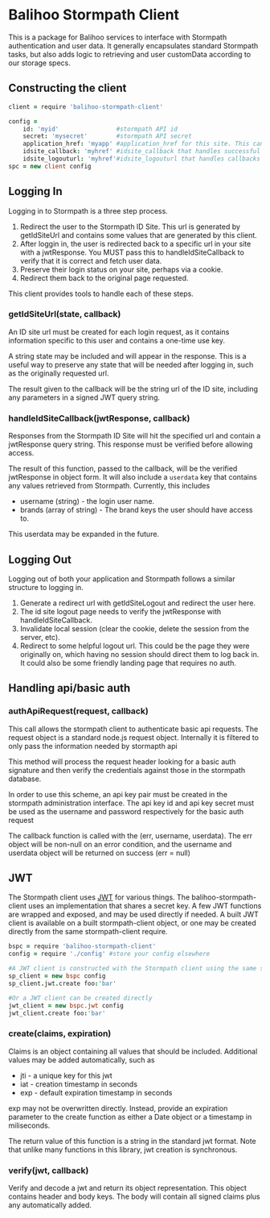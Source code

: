 # Balihoo Stormpath Client

This is a package for Balihoo services to interface with Stormpath authentication and user data.  It generally encapsulates standard Stormpath tasks, but also adds logic to retrieving and user customData according to our storage specs.


## Constructing the client

```coffeescript
client = require 'balihoo-stormpath-client'

config =
	id: 'myid'                #stormpath API id
	secret: 'mysecret'        #stormpath API secret
	application_href: 'myapp' #application_href for this site. This can be found in the Stormpath site.
	idsite_callback: 'myhref' #idsite_callback that handles successful login results. Must be set in Stormpath config too.
	idsite_logouturl: 'myhref'#idsite_logouturl that handles callbacks from logging out of Stormpath. Should remove local session too.
spc = new client config
```

## Logging In
Logging in to Stormpath is a three step process.

1. Redirect the user to the Stormpath ID Site.  This url is generated by getIdSiteUrl and contains some values that are generated by this client.
1. After loggin in, the user is redirected back to a specific url in your site with a jwtResponse. You MUST pass this to handleIdSiteCallback to verify that it is correct and fetch user data.
1. Preserve their login status on your site, perhaps via a cookie.
1. Redirect them back to the original page requested.
  
This client provides tools to handle each of these steps.

### getIdSiteUrl(state, callback)
An ID site url must be created for each login request, as it contains information specific to this user and contains a one-time use key.
  
A string state may be included and will appear in the response.  This is a useful way to preserve any state that will be needed after logging in, such as the originally requested url.

The result given to the callback will be the string url of the ID site, including any parameters in a signed JWT query string.

### handleIdSiteCallback(jwtResponse, callback)
Responses from the Stormpath ID Site will hit the specified url and contain a jwtResponse query string. This response must be verified before allowing access.

The result of this function, passed to the callback, will be the verified jwtResponse in object form.  It will also include a `userdata` key that contains any values retrieved from Stormpath.  Currently, this includes

* username (string) - the login user name.
* brands (array of string) - The brand keys the user should have access to.

This userdata may be expanded in the future.

## Logging Out
Logging out of both your application and Stormpath follows a similar structure to logging in.

1. Generate a redirect url with getIdSiteLogout and redirect the user here.
1. The id site logout page needs to verify the jwtResponse with handleIdSiteCallback.
1. Invalidate local session (clear the cookie, delete the session from the server, etc).
1. Redirect to some helpful logout url.  This could be the page they were originally on, which having no session should direct them to log back in.  It could also be some friendly landing page that requires no auth.

## Handling api/basic auth
### authApiRequest(request, callback)
This call allows the stormpath client to authenticate basic api requests. The request object is a standard node.js request object. Internally it is filtered to only pass the information needed by stormapth api

This method will process the request header looking for a basic auth signature and then verify the credentials against those in the stormpath database.

In order to use this scheme, an api key pair must be created in the stormpath administration interface. The api key id and api key secret must be used as the username and password respectively for the basic auth request

The callback function is called with the (err, username, userdata). The err object will be non-null on an error condition, and the username and userdata object will be returned on success (err = null)

## JWT
The Stormpath client uses [JWT](http://jwt.io) for various things.  The balihoo-stormpath-client uses an implementation that shares a secret key.  A few JWT functions are wrapped and exposed, and may be used directly if needed.  A built JWT client is available on a built stormpath-client object, or one may be created directly from the same stormpath-client require.

```coffeescript
bspc = require 'balihoo-stormpath-client'
config = require './config' #store your config elsewhere

#A JWT client is constructed with the Stormpath client using the same secret key
sp_client = new bspc config
sp_client.jwt.create foo:'bar'

#Or a JWT client can be created directly
jwt_client = new bspc.jwt config
jwt_client.create foo:'bar'
```

### create(claims, expiration)
Claims is an object containing all values that should be included.  Additional values may be added automatically, such as

* jti - a unique key for this jwt
* iat - creation timestamp in seconds
* exp - default expiration timestamp in seconds

exp may not be overwritten directly.  Instead, provide an expiration parameter to the create function as either a Date object or a timestamp in miliseconds.

The return value of this function is a string in the standard jwt format.  Note that unlike many functions in this library, jwt creation is synchronous.


### verify(jwt, callback)
Verify and decode a jwt and return its object representation.  This object contains header and body keys.  The body will contain all signed claims plus any automatically added.



